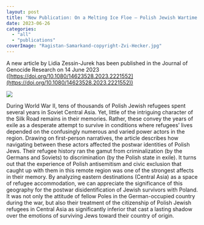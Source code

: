 ```yaml
---
layout: post
title: "New Publication: On a Melting Ice Floe – Polish Jewish Wartime Refugees in Central Asia by Lidia Zessin-Jurek"
date: 2023-06-26
categories: 
  - "all"
  - "publications"
coverImage: "Ragistan-Samarkand-copyright-Zvi-Hecker.jpg"
---
```


A new article by Lidia Zessin-Jurek has been published in the Journal of Genocide Research on 14 June 2023 ([https://doi.org/10.1080/14623528.2023.2221552](https://doi.org/10.1080/14623528.2023.2221552))

![](/assets/images/Ragistan-Samarkand-copyright-Zvi-Hecker-1024x556.jpg)

During World War II, tens of thousands of Polish Jewish refugees spent several years in Soviet Central Asia. Yet, little of the intriguing character of the Silk Road remains in their memories. Rather, these convey the years of exile as a desperate attempt to survive in conditions where refugees’ lives depended on the confusingly numerous and varied power actors in the region. Drawing on first-person narratives, the article describes how navigating between these actors affected the postwar identities of Polish Jews. Their refugee history ran the gamut from criminalization (by the Germans and Soviets) to discrimination (by the Polish state in exile). It turns out that the experience of Polish antisemitism and civic exclusion that caught up with them in this remote region was one of the strongest affects in their memory. By analyzing eastern destinations (Central Asia) as a space of refugee accommodation, we can appreciate the significance of this geography for the postwar disidentification of Jewish survivors with Poland. It was not only the attitude of fellow Poles in the German-occupied country during the war, but also their treatment of the citizenship of Polish Jewish refugees in Central Asia as significantly inferior that cast a lasting shadow over the emotions of surviving Jews toward their country of origin.
